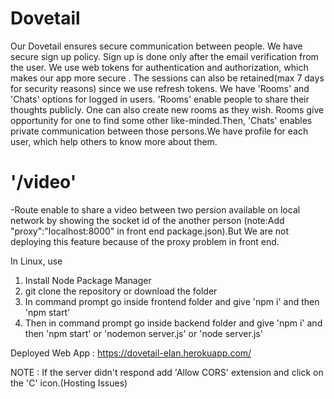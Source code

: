 # Dovetail
Our Dovetail ensures secure communication between people.
We have secure sign up policy. Sign up is done only after the email verification from the user.
We use web tokens for authentication and authorization, which makes our app more secure . The sessions can also be retained(max 7 days for security reasons) since we use refresh tokens.
We have 'Rooms' and 'Chats' options for logged in users.
'Rooms' enable people to share their thoughts publicly. One can also create new rooms as they wish. Rooms give opportunity for one to find some other like-minded.Then,
'Chats' enables private communication between those persons.We have profile for each user, which help others to know more about them.


# '/video'
   -Route enable to share a video between two persion available on local network by showing the socket id of the another person (note:Add "proxy":"localhost:8000" in front end package.json).But We are not deploying this feature because of the proxy problem in front end.

In Linux, use
1) Install Node Package Manager
2) git clone the repository or download the folder
3) In command prompt go inside frontend folder and give 'npm i' and then 'npm start'
4) Then in command prompt go inside backend folder and give 'npm i' and then 'npm start' or 'nodemon server.js' or 'node server.js'


Deployed Web App : https://dovetail-elan.herokuapp.com/

NOTE : If the server didn't respond add 'Allow CORS' extension and click on the 'C' icon.(Hosting Issues) 
